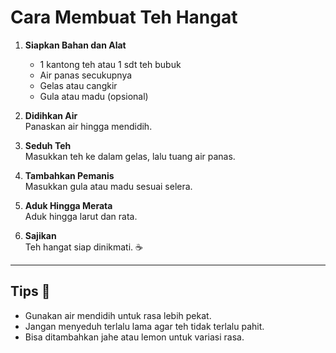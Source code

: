 # Cara Membuat Teh Hangat

1. **Siapkan Bahan dan Alat**  
   - 1 kantong teh atau 1 sdt teh bubuk  
   - Air panas secukupnya  
   - Gelas atau cangkir  
   - Gula atau madu (opsional)

2. **Didihkan Air**  
   Panaskan air hingga mendidih.

3. **Seduh Teh**  
   Masukkan teh ke dalam gelas, lalu tuang air panas.

4. **Tambahkan Pemanis**  
   Masukkan gula atau madu sesuai selera.

5. **Aduk Hingga Merata**  
   Aduk hingga larut dan rata.

6. **Sajikan**  
   Teh hangat siap dinikmati. ☕

---

## Tips 🍵

- Gunakan air mendidih untuk rasa lebih pekat.  
- Jangan menyeduh terlalu lama agar teh tidak terlalu pahit.  
- Bisa ditambahkan jahe atau lemon untuk variasi rasa.
